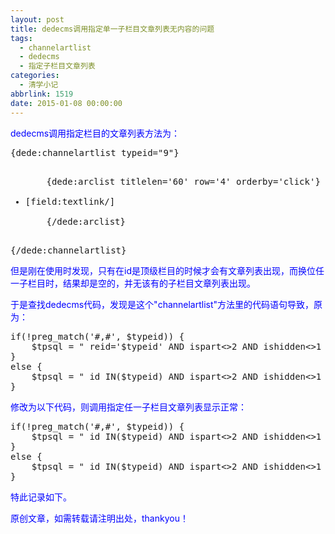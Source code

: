 ```yaml
---
layout: post
title: dedecms调用指定单一子栏目文章列表无内容的问题
tags:
  - channelartlist
  - dedecms
  - 指定子栏目文章列表
categories:
  - 清学小记
abbrlink: 1519
date: 2015-01-08 00:00:00
---
```


<!-- build time:Sat Jun 23 2018 12:05:15 GMT+0800 (中国标准时间) -->

<span style="color:#00f">dedecms调用指定栏目的文章列表方法为：</span>

<pre>{dede:channelartlist typeid="9"}  
<ul>  
    {dede:arclist titlelen='60' row='4' orderby='click'}  
    <li>[field:textlink/]</li>  
    {/dede:arclist}  
</ul>  
{/dede:channelartlist}</pre>  
<span style="color:#00f">但是刚在使用时发现，只有在id是顶级栏目的时候才会有文章列表出现，而换位任一子栏目时，结果却是空的，并无该有的子栏目文章列表出现。</span>

<span style="color:#00f">于是查找dedecms代码，发现是这个"channelartlist"方法里的代码语句导致，原为：</span>

<pre>if(!preg_match('#,#', $typeid)) {  
    $tpsql = " reid='$typeid' AND ispart<>2 AND ishidden<>1 ";  
}  
else {  
    $tpsql = " id IN($typeid) AND ispart<>2 AND ishidden<>1 ";  
}</pre>  
<span style="color:#00f">修改为以下代码，则调用指定任一子栏目文章列表显示正常：</span>

<pre>if(!preg_match('#,#', $typeid)) {  
    $tpsql = " id IN($typeid) AND ispart<>2 AND ishidden<>1 ";  
}  
else {  
    $tpsql = " id IN($typeid) AND ispart<>2 AND ishidden<>1 ";  
}</pre>  
<span style="color:#00f">特此记录如下。</span>

<span style="color:#00f">原创文章，如需转载请注明出处，thankyou！</span>
<!-- rebuild by neat -->
